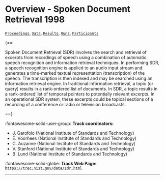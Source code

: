 # Overview - Spoken Document Retrieval 1998

[`Proceedings`](./proceedings.md), [`Data`](./data.md), [`Results`](./results.md), [`Runs`](./runs.md), [`Participants`](./participants.md)

{==

Spoken Document Retrieval (SDR) involves the search and retrieval of excerpts from recordings of speech using a combination of automatic speech recognition and information retrieval techniques. In performing SDR, a speech recognition engine is applied to an audio input stream and generates a time-marked textual representation (transcription) of the speech. The transcription is then indexed and may be searched using an information retrieval engine. In traditional information retrieval, a topic (or query) results in a rank-ordered list of documents. In SDR, a topic results in a rank-ordered list of temporal pointers to potentially relevant excerpts. In an operational SDR system, these excerpts could be topical sections of a recording of a conference or radio or television broadcasts.

==}

:fontawesome-solid-user-group: **Track coordinators:**

- J. Garofolo (National Institute of Standards and Technology) 
- E. Voorhees (National Institute of Standards and Technology) 
-  C. Auzanne (National Institute of Standards and Technology) 
- V. Stanford (National Institute of Standards and Technology) 
- B. Lund (National Institute of Standards and Technology) 

:fontawesome-solid-globe: **Track Web Page:** [`https://trec.nist.gov/data/sdr.html`](https://trec.nist.gov/data/sdr.html) 

---

